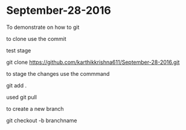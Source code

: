 # September-28-2016
To demonstrate on how to git

to clone use the commit

test stage 

git clone https://github.com/karthikkrishna611/September-28-2016.git

to stage the changes use the commmand

git add .

used git pull

to create a new branch 

git checkout -b branchname